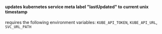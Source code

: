 #### updates kubernetes service meta label "lastUpdated" to current unix timestamp

requires the following environment variables: `KUBE_API_TOKEN`, `KUBE_API_URL`, `SVC_URL_PATH`